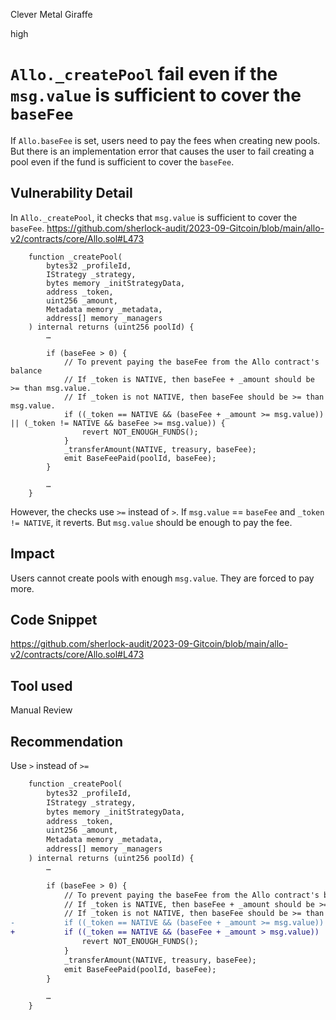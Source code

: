 Clever Metal Giraffe

high

# `Allo._createPool` fail even if the `msg.value` is sufficient to cover the `baseFee`

If `Allo.baseFee` is set, users need to pay the fees when creating new pools. But there is an implementation error that causes the user to fail creating a pool even if the fund is sufficient to cover the `baseFee`.

## Vulnerability Detail

In `Allo._createPool`, it checks that `msg.value` is sufficient to cover the `baseFee`.
https://github.com/sherlock-audit/2023-09-Gitcoin/blob/main/allo-v2/contracts/core/Allo.sol#L473
```solidity
    function _createPool(
        bytes32 _profileId,
        IStrategy _strategy,
        bytes memory _initStrategyData,
        address _token,
        uint256 _amount,
        Metadata memory _metadata,
        address[] memory _managers
    ) internal returns (uint256 poolId) {
        …

        if (baseFee > 0) {
            // To prevent paying the baseFee from the Allo contract's balance
            // If _token is NATIVE, then baseFee + _amount should be >= than msg.value.
            // If _token is not NATIVE, then baseFee should be >= than msg.value.
            if ((_token == NATIVE && (baseFee + _amount >= msg.value)) || (_token != NATIVE && baseFee >= msg.value)) {
                revert NOT_ENOUGH_FUNDS();
            }
            _transferAmount(NATIVE, treasury, baseFee);
            emit BaseFeePaid(poolId, baseFee);
        }

        …
    }
```

However, the checks use `>=` instead of `>`. If `msg.value` == `baseFee` and `_token != NATIVE`, it reverts. But `msg.value` should be enough to pay the fee.


## Impact

Users cannot create pools with enough `msg.value`. They are forced to pay more.

## Code Snippet

https://github.com/sherlock-audit/2023-09-Gitcoin/blob/main/allo-v2/contracts/core/Allo.sol#L473


## Tool used

Manual Review

## Recommendation

Use `>` instead of `>=`

```diff
    function _createPool(
        bytes32 _profileId,
        IStrategy _strategy,
        bytes memory _initStrategyData,
        address _token,
        uint256 _amount,
        Metadata memory _metadata,
        address[] memory _managers
    ) internal returns (uint256 poolId) {
        …

        if (baseFee > 0) {
            // To prevent paying the baseFee from the Allo contract's balance
            // If _token is NATIVE, then baseFee + _amount should be >= than msg.value.
            // If _token is not NATIVE, then baseFee should be >= than msg.value.
-           if ((_token == NATIVE && (baseFee + _amount >= msg.value)) || (_token != NATIVE && baseFee >= msg.value)) {
+           if ((_token == NATIVE && (baseFee + _amount > msg.value)) || (_token != NATIVE && baseFee > msg.value)) {
                revert NOT_ENOUGH_FUNDS();
            }
            _transferAmount(NATIVE, treasury, baseFee);
            emit BaseFeePaid(poolId, baseFee);
        }

        …
    }
```